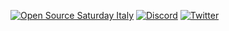 [![Open Source Saturday Italy](https://img.shields.io/badge/Open%20Source%20Saturday-Italy-red)](https://oss-italy.github.io/)
[![Discord](https://img.shields.io/discord/688392679892975619.svg?label=&logo=discord&logoColor=ffffff&color=7389D8&labelColor=6A7EC2)](https://discord.gg/TpEa5Wn)
[![Twitter](https://img.shields.io/twitter/follow/OssItaly?label=follow&style=social)](https://twitter.com/OssItaly)

